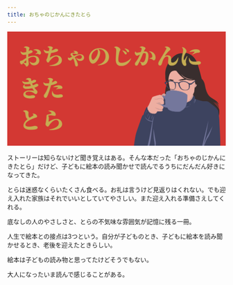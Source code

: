 ```yaml
---
title: おちゃのじかんにきたとら
---
```


![](/assets/2021-03-03-post/cover.png)

ストーリーは知らないけど聞き覚えはある。そんな本だった「おちゃのじかんにきたとら」だけど、子どもに絵本の読み聞かせで読んでるうちにだんだん好きになってきた。

とらは迷惑なくらいたくさん食べる。お礼は言うけど見返りはくれない。でも迎え入れた家族はそれでいいとしていてやさしい。また迎え入れる準備さえしてくれる。

底なしの人のやさしさと、とらの不気味な雰囲気が記憶に残る一冊。

人生で絵本との接点は3つという。自分が子どものとき、子どもに絵本を読み聞かせるとき、老後を迎えたときらしい。

絵本は子どもの読み物と思ってたけどそうでもない。

大人になったいま読んで感じることがある。